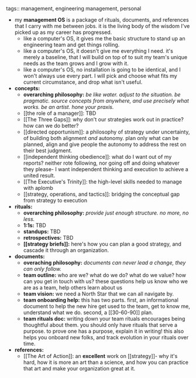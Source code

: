 tags:: management, engineering management, personal

- my **management OS** is a package of rituals, documents, and references that I carry with me between jobs. it is the living body of the wisdom I've picked up as my career has progressed.
	- like a computer's OS, it gives me the basic structure to stand up an engineering team and get things rolling.
	- like a computer's OS, it doesn't give me everything I need. it's merely a baseline, that I will build on top of to suit my team's unique needs as the team grows and I grow with it.
	- like a computer's OS, no installation is going to be identical, and I won't always use every part. I will pick and choose what fits my current circumstance, and drop what isn't useful.
- **concepts:**
	- **overarching philosophy:** *be like water. adjust to the situation. be pragmatic. source concepts from anywhere, and use precisely what works. be an artist. hone your praxis.*
	- [[the role of a manager]]: TBD
	- [[The Three Gaps]]: why don't our strategies work out in practice? how can we do better?
	- [[directed opportunism]]: a philosophy of strategy under uncertainty, of building both alignment _and_ autonomy. plan only what can be planned, align  and give people the autonomy to address the rest on their best judgment.
	- [[independent thinking obedience]]: what do I want out of my reports? neither rote following, nor going off and doing whatever they please- I want independent thinking and execution to achieve a united result.
	- [[The Executive's Trinity]]: the high-level skills needed to manage with aplomb
	- [[strategy, operations, and tactics]]: bridging the conceptual gap from strategy to execution
- **rituals:**
	- **overarching philosophy:** *provide just enough structure. no more, no less.*
	- **1:1s:** TBD
	- **standups:** TBD
	- **retrospectives:** TBD
	- **[[strategy briefs]]:** here's how you can plan a good strategy, and cascade it through an organization.
- **documents:**
	- **overaching philosophy:** *documents can never lead a change, they can only follow.*
	- **team outline:** who are we? what do we do? what do we value? how can you get in touch with us? these questions help us know who we are as a team, help others learn about us
	- **team vision:** we need a North Star that we can all navigate by.
	- **team onboarding help:** this has two parts. first, an informational document to help the new hire get used to the team, get to know me, understand what we do. second, a [[30-60-90]] plan.
	- **team rituals doc:** writing down your team rituals encourages being thoughtful about them. you should only have rituals that serve a purpose. to prove one has a purpose, explain it in writing! this also helps you onboard new folks, and track evolution in your rituals over time.
- **references:**
	- [[The Art of Action]]: an **excellent** work on [[strategy]]- why it's hard, how it is more an art than a science, and how you can practice that art and make your organization great at it.